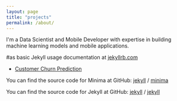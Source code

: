 ```yaml
---
layout: page
title: "projects"
permalink: /about/
---
```

I'm a Data Scientist and Mobile Developer with expertise in building machine learning models and mobile applications.

#as basic Jekyll usage documentation at [jekyllrb.com](https://jekyllrb.com/)

- [Customer Churn Prediction](projects/churn-prediction)

You can find the source code for Minima at GitHub:
[jekyll][jekyll-organization] /
[minima](https://github.com/jekyll/minima)

You can find the source code for Jekyll at GitHub:
[jekyll][jekyll-organization] /
[jekyll](https://github.com/jekyll/jekyll)


[jekyll-organization]: https://github.com/jekyll
